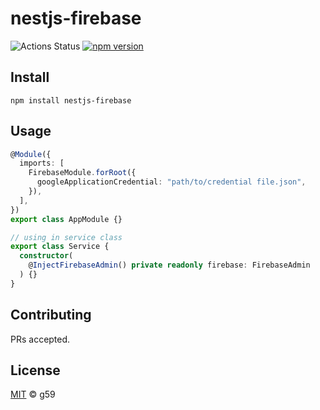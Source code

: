 # nestjs-firebase

![Actions Status](https://github.com/g59/nestjs-plugins/workflows/Node%20CI/badge.svg)
[![npm version](https://badge.fury.io/js/nestjs-firebase.svg)](https://badge.fury.io/js/nestjs-firebase)

## Install

```
npm install nestjs-firebase
```

## Usage

```typescript
@Module({
  imports: [
    FirebaseModule.forRoot({
      googleApplicationCredential: "path/to/credential file.json",
    }),
  ],
})
export class AppModule {}

// using in service class
export class Service {
  constructor(
    @InjectFirebaseAdmin() private readonly firebase: FirebaseAdmin
  ) {}
}
```

## Contributing

PRs accepted.

## License

[MIT](https://github.com/g59/nestjs-plugins/blob/master/LICENSE) © g59
